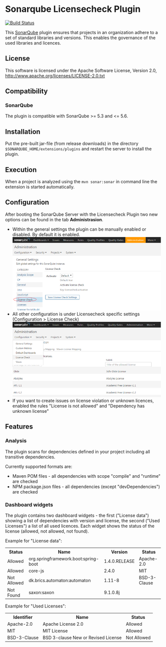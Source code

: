 Sonarqube Licensecheck Plugin
===================

[![Build Status](https://travis-ci.org/porscheinformatik/sonarqube-licensecheck-plugin.png?branch=master)](https://travis-ci.org/porscheinformatik/sonarqube-licensecheck-plugin)

This [SonarQube](http://www.sonarqube.org/) plugin ensures that projects in an organization adhere to a set of standard libraries and versions. This enables the governance of the used libraries and licences.

## License

This software is licensed under the Apache Software License, Version 2.0, http://www.apache.org/licenses/LICENSE-2.0.txt

## Compatibility

### SonarQube
The plugin is compatible with SonarQube >= 5.3 and <= 5.6.

## Installation

Put the pre-built jar-file (from release downloads) in the directory `$SONARQUBE_HOME/extensions/plugins` and restart the server to install the plugin.

## Execution

When a project is analyzed using the `mvn sonar:sonar` in command line the extension is started automatically.

## Configuration

After booting the SonarQube Server with the Licensecheck Plugin two new options can be found in the tab <b>Administrasion</b>.

* Within the general settings the plugin can be manually enabled or disabled. By default it is enabled. ![General configuration](docs/licensecheck_general_configuration.png)
* All other configuration is under Licensecheck specific settings (Configuration > License Check) ![License configuration](docs/licensecheck_configuration.png)
* If you want to create issues on license violation or unknown licences, enabled the rules "License is not allowed" and "Dependency has unknown license"

## Features

### Analysis

The plugin scans for dependencies defined in your project including all transitive dependencies. 

Currently supported formats are:
* Maven POM files - all dependencies with scope "compile" and "runtime" are checked
* NPM package.json files - all dependencies (except "devDependencies") are checked

### Dashboard widgets

The plugin contains two dashboard widgets - the first ("License data") showing a list of dependencies with version and
license, the second ("Used Licenses") a list of all used licences. Each widget shows the status of the license 
(allowed, not allowed, not found).

Example for "License data":
<table>
  <tr><th>Status</th><th>Name</th><th>Version</th><th>Status</th></tr>
  <tr><td>Allowed</td><td>org.springframework.boot:spring-boot</td><td>1.4.0.RELEASE</td><td>Apache-2.0</td></tr>
  <tr><td>Allowed</td><td>core-js</td><td>2.4.0</td><td>MIT</td></tr>
  <tr><td>Not Allowed</td><td>dk.brics.automaton:automaton</td><td>1.11-8</td><td>BSD-3-Clause</td></tr>
  <tr><td>Not Found</td><td>saxon:saxon</td><td>9.1.0.8j</td><td></td></tr>
</table>

Example for "Used Licenses":
<table>
  <tr><th>Identifier</th><th>Name</th><th>Status</th></tr>
  <tr><td>Apache-2.0</td><td>Apache License 2.0</td><td>Allowed</td></tr>
  <tr><td>MIT</td><td>MIT License</td><td>Allowed</td></tr>
  <tr><td>BSD-3-Clause</td><td>BSD 3-clause New or Revised License</td><td>Not Allowed</td></tr>
</table>
